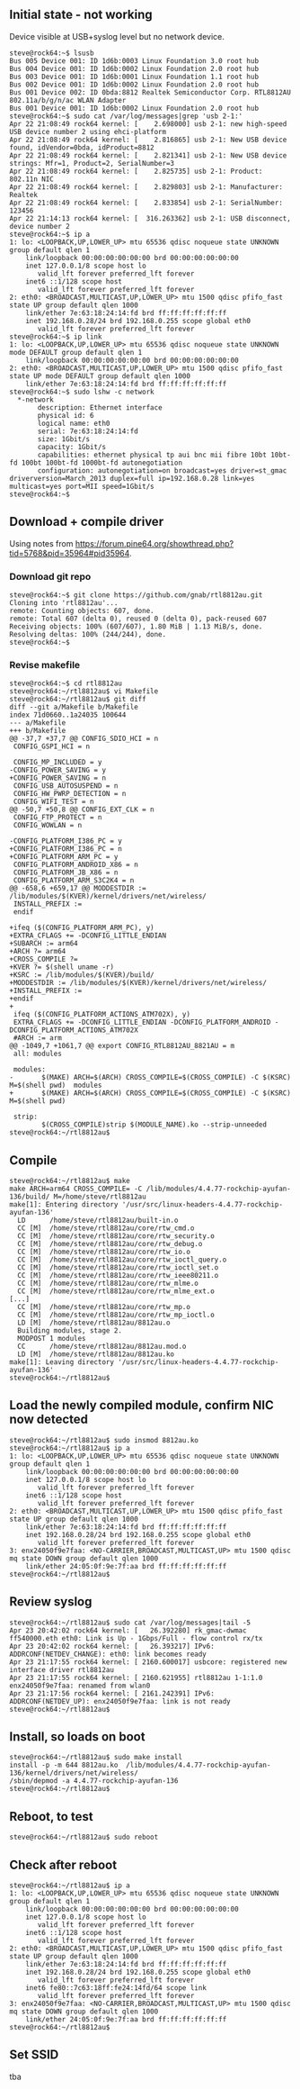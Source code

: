 ## Initial state - not working

Device visible at USB+syslog level but no network device.

    steve@rock64:~$ lsusb
    Bus 005 Device 001: ID 1d6b:0003 Linux Foundation 3.0 root hub
    Bus 004 Device 001: ID 1d6b:0002 Linux Foundation 2.0 root hub
    Bus 003 Device 001: ID 1d6b:0001 Linux Foundation 1.1 root hub
    Bus 002 Device 001: ID 1d6b:0002 Linux Foundation 2.0 root hub
    Bus 001 Device 002: ID 0bda:8812 Realtek Semiconductor Corp. RTL8812AU 802.11a/b/g/n/ac WLAN Adapter
    Bus 001 Device 001: ID 1d6b:0002 Linux Foundation 2.0 root hub
    steve@rock64:~$ sudo cat /var/log/messages|grep 'usb 2-1:'
    Apr 22 21:08:49 rock64 kernel: [    2.698000] usb 2-1: new high-speed USB device number 2 using ehci-platform
    Apr 22 21:08:49 rock64 kernel: [    2.816865] usb 2-1: New USB device found, idVendor=0bda, idProduct=8812
    Apr 22 21:08:49 rock64 kernel: [    2.821341] usb 2-1: New USB device strings: Mfr=1, Product=2, SerialNumber=3
    Apr 22 21:08:49 rock64 kernel: [    2.825735] usb 2-1: Product: 802.11n NIC
    Apr 22 21:08:49 rock64 kernel: [    2.829803] usb 2-1: Manufacturer: Realtek
    Apr 22 21:08:49 rock64 kernel: [    2.833854] usb 2-1: SerialNumber: 123456
    Apr 22 21:14:13 rock64 kernel: [  316.263362] usb 2-1: USB disconnect, device number 2
    steve@rock64:~$ ip a
    1: lo: <LOOPBACK,UP,LOWER_UP> mtu 65536 qdisc noqueue state UNKNOWN group default qlen 1
        link/loopback 00:00:00:00:00:00 brd 00:00:00:00:00:00
        inet 127.0.0.1/8 scope host lo
           valid_lft forever preferred_lft forever
        inet6 ::1/128 scope host
           valid_lft forever preferred_lft forever
    2: eth0: <BROADCAST,MULTICAST,UP,LOWER_UP> mtu 1500 qdisc pfifo_fast state UP group default qlen 1000
        link/ether 7e:63:18:24:14:fd brd ff:ff:ff:ff:ff:ff
        inet 192.168.0.28/24 brd 192.168.0.255 scope global eth0
           valid_lft forever preferred_lft forever
    steve@rock64:~$ ip link
    1: lo: <LOOPBACK,UP,LOWER_UP> mtu 65536 qdisc noqueue state UNKNOWN mode DEFAULT group default qlen 1
        link/loopback 00:00:00:00:00:00 brd 00:00:00:00:00:00
    2: eth0: <BROADCAST,MULTICAST,UP,LOWER_UP> mtu 1500 qdisc pfifo_fast state UP mode DEFAULT group default qlen 1000
        link/ether 7e:63:18:24:14:fd brd ff:ff:ff:ff:ff:ff
    steve@rock64:~$ sudo lshw -c network
      *-network
           description: Ethernet interface
           physical id: 6
           logical name: eth0
           serial: 7e:63:18:24:14:fd
           size: 1Gbit/s
           capacity: 1Gbit/s
           capabilities: ethernet physical tp aui bnc mii fibre 10bt 10bt-fd 100bt 100bt-fd 1000bt-fd autonegotiation
           configuration: autonegotiation=on broadcast=yes driver=st_gmac driverversion=March_2013 duplex=full ip=192.168.0.28 link=yes multicast=yes port=MII speed=1Gbit/s
    steve@rock64:~$

## Download + compile driver

Using notes from https://forum.pine64.org/showthread.php?tid=5768&pid=35964#pid35964.

### Download git repo

    steve@rock64:~$ git clone https://github.com/gnab/rtl8812au.git
    Cloning into 'rtl8812au'...
    remote: Counting objects: 607, done.
    remote: Total 607 (delta 0), reused 0 (delta 0), pack-reused 607
    Receiving objects: 100% (607/607), 1.80 MiB | 1.13 MiB/s, done.
    Resolving deltas: 100% (244/244), done.
    steve@rock64:~$

### Revise makefile

    steve@rock64:~$ cd rtl8812au
    steve@rock64:~/rtl8812au$ vi Makefile
    steve@rock64:~/rtl8812au$ git diff
    diff --git a/Makefile b/Makefile
    index 71d0660..1a24035 100644
    --- a/Makefile
    +++ b/Makefile
    @@ -37,7 +37,7 @@ CONFIG_SDIO_HCI = n
     CONFIG_GSPI_HCI = n
    
     CONFIG_MP_INCLUDED = y
    -CONFIG_POWER_SAVING = y
    +CONFIG_POWER_SAVING = n
     CONFIG_USB_AUTOSUSPEND = n
     CONFIG_HW_PWRP_DETECTION = n
     CONFIG_WIFI_TEST = n
    @@ -50,7 +50,8 @@ CONFIG_EXT_CLK = n
     CONFIG_FTP_PROTECT = n
     CONFIG_WOWLAN = n
    
    -CONFIG_PLATFORM_I386_PC = y
    +CONFIG_PLATFORM_I386_PC = n
    +CONFIG_PLATFORM_ARM_PC = y
     CONFIG_PLATFORM_ANDROID_X86 = n
     CONFIG_PLATFORM_JB_X86 = n
     CONFIG_PLATFORM_ARM_S3C2K4 = n
    @@ -658,6 +659,17 @@ MODDESTDIR := /lib/modules/$(KVER)/kernel/drivers/net/wireless/
     INSTALL_PREFIX :=
     endif
    
    +ifeq ($(CONFIG_PLATFORM_ARM_PC), y)
    +EXTRA_CFLAGS += -DCONFIG_LITTLE_ENDIAN
    +SUBARCH := arm64
    +ARCH ?= arm64
    +CROSS_COMPILE ?=
    +KVER ?= $(shell uname -r)
    +KSRC := /lib/modules/$(KVER)/build/
    +MODDESTDIR := /lib/modules/$(KVER)/kernel/drivers/net/wireless/
    +INSTALL_PREFIX :=
    +endif
    +
     ifeq ($(CONFIG_PLATFORM_ACTIONS_ATM702X), y)
     EXTRA_CFLAGS += -DCONFIG_LITTLE_ENDIAN -DCONFIG_PLATFORM_ANDROID -DCONFIG_PLATFORM_ACTIONS_ATM702X
     #ARCH := arm
    @@ -1049,7 +1061,7 @@ export CONFIG_RTL8812AU_8821AU = m
     all: modules
    
     modules:
    -       $(MAKE) ARCH=$(ARCH) CROSS_COMPILE=$(CROSS_COMPILE) -C $(KSRC) M=$(shell pwd)  modules
    +       $(MAKE) ARCH=$(ARCH) CROSS_COMPILE=$(CROSS_COMPILE) -C $(KSRC) M=$(shell pwd)
    
     strip:
            $(CROSS_COMPILE)strip $(MODULE_NAME).ko --strip-unneeded
    steve@rock64:~/rtl8812au$

## Compile

    steve@rock64:~/rtl8812au$ make
    make ARCH=arm64 CROSS_COMPILE= -C /lib/modules/4.4.77-rockchip-ayufan-136/build/ M=/home/steve/rtl8812au
    make[1]: Entering directory '/usr/src/linux-headers-4.4.77-rockchip-ayufan-136'
      LD      /home/steve/rtl8812au/built-in.o
      CC [M]  /home/steve/rtl8812au/core/rtw_cmd.o
      CC [M]  /home/steve/rtl8812au/core/rtw_security.o
      CC [M]  /home/steve/rtl8812au/core/rtw_debug.o
      CC [M]  /home/steve/rtl8812au/core/rtw_io.o
      CC [M]  /home/steve/rtl8812au/core/rtw_ioctl_query.o
      CC [M]  /home/steve/rtl8812au/core/rtw_ioctl_set.o
      CC [M]  /home/steve/rtl8812au/core/rtw_ieee80211.o
      CC [M]  /home/steve/rtl8812au/core/rtw_mlme.o
      CC [M]  /home/steve/rtl8812au/core/rtw_mlme_ext.o
    [...]
      CC [M]  /home/steve/rtl8812au/core/rtw_mp.o
      CC [M]  /home/steve/rtl8812au/core/rtw_mp_ioctl.o
      LD [M]  /home/steve/rtl8812au/8812au.o
      Building modules, stage 2.
      MODPOST 1 modules
      CC      /home/steve/rtl8812au/8812au.mod.o
      LD [M]  /home/steve/rtl8812au/8812au.ko
    make[1]: Leaving directory '/usr/src/linux-headers-4.4.77-rockchip-ayufan-136'
    steve@rock64:~/rtl8812au$

## Load the newly compiled module, confirm NIC now detected

    steve@rock64:~/rtl8812au$ sudo insmod 8812au.ko
    steve@rock64:~/rtl8812au$ ip a
    1: lo: <LOOPBACK,UP,LOWER_UP> mtu 65536 qdisc noqueue state UNKNOWN group default qlen 1
        link/loopback 00:00:00:00:00:00 brd 00:00:00:00:00:00
        inet 127.0.0.1/8 scope host lo
           valid_lft forever preferred_lft forever
        inet6 ::1/128 scope host
           valid_lft forever preferred_lft forever
    2: eth0: <BROADCAST,MULTICAST,UP,LOWER_UP> mtu 1500 qdisc pfifo_fast state UP group default qlen 1000
        link/ether 7e:63:18:24:14:fd brd ff:ff:ff:ff:ff:ff
        inet 192.168.0.28/24 brd 192.168.0.255 scope global eth0
           valid_lft forever preferred_lft forever
    3: enx24050f9e7faa: <NO-CARRIER,BROADCAST,MULTICAST,UP> mtu 1500 qdisc mq state DOWN group default qlen 1000
        link/ether 24:05:0f:9e:7f:aa brd ff:ff:ff:ff:ff:ff
    steve@rock64:~/rtl8812au$

## Review syslog

    steve@rock64:~/rtl8812au$ sudo cat /var/log/messages|tail -5
    Apr 23 20:42:02 rock64 kernel: [   26.392280] rk_gmac-dwmac ff540000.eth eth0: Link is Up - 1Gbps/Full - flow control rx/tx
    Apr 23 20:42:02 rock64 kernel: [   26.393217] IPv6: ADDRCONF(NETDEV_CHANGE): eth0: link becomes ready
    Apr 23 21:17:55 rock64 kernel: [ 2160.600017] usbcore: registered new interface driver rtl8812au
    Apr 23 21:17:55 rock64 kernel: [ 2160.621955] rtl8812au 1-1:1.0 enx24050f9e7faa: renamed from wlan0
    Apr 23 21:17:56 rock64 kernel: [ 2161.242391] IPv6: ADDRCONF(NETDEV_UP): enx24050f9e7faa: link is not ready
    steve@rock64:~/rtl8812au$

## Install, so loads on boot

    steve@rock64:~/rtl8812au$ sudo make install
    install -p -m 644 8812au.ko  /lib/modules/4.4.77-rockchip-ayufan-136/kernel/drivers/net/wireless/
    /sbin/depmod -a 4.4.77-rockchip-ayufan-136
    steve@rock64:~/rtl8812au$

## Reboot, to test

    steve@rock64:~/rtl8812au$ sudo reboot

## Check after reboot

    steve@rock64:~/rtl8812au$ ip a
    1: lo: <LOOPBACK,UP,LOWER_UP> mtu 65536 qdisc noqueue state UNKNOWN group default qlen 1
        link/loopback 00:00:00:00:00:00 brd 00:00:00:00:00:00
        inet 127.0.0.1/8 scope host lo
           valid_lft forever preferred_lft forever
        inet6 ::1/128 scope host
           valid_lft forever preferred_lft forever
    2: eth0: <BROADCAST,MULTICAST,UP,LOWER_UP> mtu 1500 qdisc pfifo_fast state UP group default qlen 1000
        link/ether 7e:63:18:24:14:fd brd ff:ff:ff:ff:ff:ff
        inet 192.168.0.28/24 brd 192.168.0.255 scope global eth0
           valid_lft forever preferred_lft forever
        inet6 fe80::7c63:18ff:fe24:14fd/64 scope link
           valid_lft forever preferred_lft forever
    3: enx24050f9e7faa: <NO-CARRIER,BROADCAST,MULTICAST,UP> mtu 1500 qdisc mq state DOWN group default qlen 1000
        link/ether 24:05:0f:9e:7f:aa brd ff:ff:ff:ff:ff:ff
    steve@rock64:~/rtl8812au$

## Set SSID

tba
